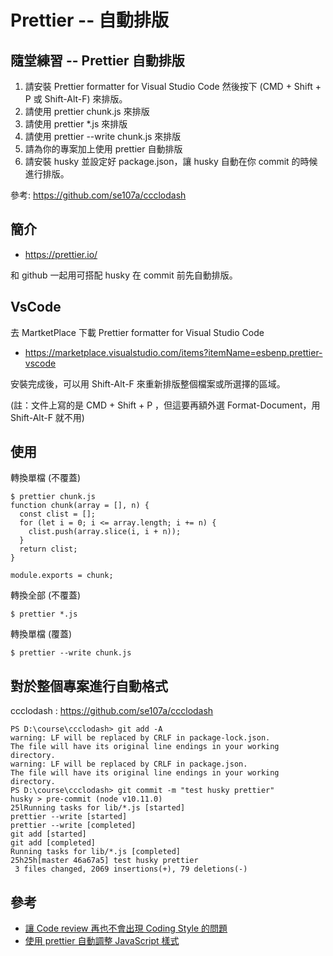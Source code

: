 # Prettier -- 自動排版

## 隨堂練習 -- Prettier 自動排版

1. 請安裝 Prettier formatter for Visual Studio Code 然後按下 (CMD + Shift + P 或 Shift-Alt-F) 來排版。
2. 請使用 prettier chunk.js 來排版
3. 請使用 prettier *.js 來排版
4. 請使用 prettier --write chunk.js 來排版
5. 請為你的專案加上使用 prettier 自動排版
6. 請安裝 husky 並設定好 package.json，讓 husky 自動在你 commit 的時候進行排版。

參考: https://github.com/se107a/ccclodash 

## 簡介

* https://prettier.io/

和 github 一起用可搭配 husky 在 commit 前先自動排版。

## VsCode

去 MartketPlace 下載 Prettier formatter for Visual Studio Code

* https://marketplace.visualstudio.com/items?itemName=esbenp.prettier-vscode

安裝完成後，可以用 Shift-Alt-F 來重新排版整個檔案或所選擇的區域。

(註：文件上寫的是 CMD + Shift + P ，但這要再額外選 Format-Document，用  Shift-Alt-F 就不用)

## 使用

轉換單檔 (不覆蓋)

```
$ prettier chunk.js
function chunk(array = [], n) {
  const clist = [];
  for (let i = 0; i <= array.length; i += n) {
    clist.push(array.slice(i, i + n));
  }
  return clist;
}

module.exports = chunk;
```

轉換全部 (不覆蓋)

```
$ prettier *.js
```

轉換單檔 (覆蓋)

```
$ prettier --write chunk.js
```

## 對於整個專案進行自動格式

ccclodash : https://github.com/se107a/ccclodash

```
PS D:\course\ccclodash> git add -A
warning: LF will be replaced by CRLF in package-lock.json.
The file will have its original line endings in your working directory.
warning: LF will be replaced by CRLF in package.json.
The file will have its original line endings in your working directory.
PS D:\course\ccclodash> git commit -m "test husky prettier"
husky > pre-commit (node v10.11.0)
25lRunning tasks for lib/*.js [started]
prettier --write [started]
prettier --write [completed]
git add [started]
git add [completed]
Running tasks for lib/*.js [completed]
25h25h[master 46a67a5] test husky prettier
 3 files changed, 2069 insertions(+), 79 deletions(-)
```



## 參考

* [讓 Code review 再也不會出現 Coding Style 的問題](https://dwatow.github.io/2018/09-20-code-review-without-coding-style-worning/)
* [使用 prettier 自動調整 JavaScript 樣式](https://kaddopur.github.io/blog/2017/05/10/prettier/)


